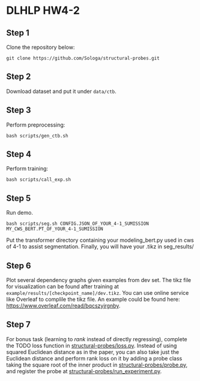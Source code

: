# DLHLP HW4-2


## Step 1
Clone the repository below:
```bash=
git clone https://github.com/Sologa/structural-probes.git
```
## Step 2
Download dataset and put it under `data/ctb`.
## Step 3
Perform preprocessing:
```bash=
bash scripts/gen_ctb.sh
```
## Step 4
Perform training:
```bash=
bash scripts/call_exp.sh
```
## Step 5
Run demo.
```bash=
bash scripts/seg.sh CONFIG.JSON_OF_YOUR_4-1_SUMISSION MY_CWS_BERT.PT_OF_YOUR_4-1_SUMISSION
```
Put the transformer directory containing your modeling_bert.py used in cws of 4-1 to assist segmentation.
Finally, you will have your .tikz in seg_results/

## Step 6
Plot several dependency graphs given examples from dev set. The tikz file for visualization can be found after training at `example/results/[checkpoint_name]/dev.tikz`. You can use online service like Overleaf to complile the tikz file. An example could be found here: https://www.overleaf.com/read/bqcszyjrgnby.

## Step 7
For bonus task (learning to *rank* instead of directly regressing), complete the TODO loss function in [structural-probes/loss.py](structural-probes/loss.py). Instead of using squared Euclidean distance as in the paper, you can also take just the Euclidean distance and perform rank loss on it by adding a probe class taking the square root of the inner product in [structural-probes/probe.py](structural-probes/probe.py), and register the probe at [structural-probes/run_experiment.py](structural-probes/run_experiment.py).

